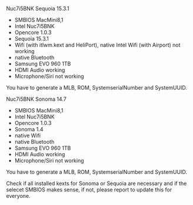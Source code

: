 Nuc7i5BNK Sequoia 15.3.1
- SMBIOS MacMini8,1 
- Intel Nuc7i5BNK
- Opencore 1.0.3
- Sequoia 15.3.1
- Wifi (with itlwm.kext and HeliPort), native Intel Wifi (with Airport) not working
- native Bluetooth
- Samsung EVO 960 1TB
- HDMI Audio working
- Microphone/Siri not working

You have to generate a MLB, ROM, SystemserialNumber and SystemUUID. 

Nuc7i5BNK Sonoma 14.7
- SMBIOS MacMini8,1 
- Intel Nuc7i5BNK
- Opencore 1.0.3
- Sonoma 1.4
- native Wifi
- native Bluetooth
- Samsung EVO 960 1TB
- HDMI Audio working
- Microphone/Siri not working

You have to generate a MLB, ROM, SystemserialNumber and SystemUUID. 

Check if all installed kexts for Sonoma or Sequoia are necessary and if the selecet SMBIOS makes sense, if not, please report to update this for everyone.
